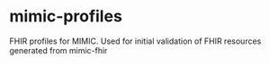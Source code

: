 # mimic-profiles
FHIR profiles for MIMIC. Used for initial validation of FHIR resources generated from mimic-fhir
